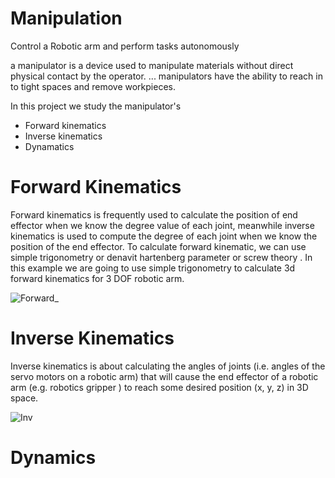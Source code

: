 # Manipulation 
Control a Robotic arm and perform tasks autonomously


 a manipulator is a device used to manipulate materials without direct physical contact by the operator. ... manipulators have the ability to reach in to tight spaces and remove workpieces.
 
 In this project we study the manipulator's 
 
 - Forward kinematics 
 - Inverse kinematics 
 - Dynamatics
 
 
 # Forward Kinematics 
   Forward kinematics is frequently used to calculate the position of end effector when we know the degree value of each joint, meanwhile inverse kinematics is used to compute the degree of each joint when we know the position of the end effector.
To calculate forward kinematic, we can use simple trigonometry or denavit hartenberg parameter or screw theory . In this example we are going to use simple trigonometry to calculate 3d forward kinematics for 3 DOF robotic arm.

![Forward_](https://user-images.githubusercontent.com/70883690/118961286-ca3f5500-b981-11eb-9077-21a34d389091.gif)



 # Inverse Kinematics 
   Inverse kinematics is about calculating the angles of joints (i.e. angles of the servo motors on a robotic arm) that will cause the end effector of a robotic arm (e.g. robotics gripper ) to reach some desired position (x, y, z) in 3D space. 
   
   ![Inv](https://user-images.githubusercontent.com/70883690/118954284-3c606b80-b97b-11eb-867e-dd71b803e61b.gif)
   

# Dynamics
  
 
 
 
